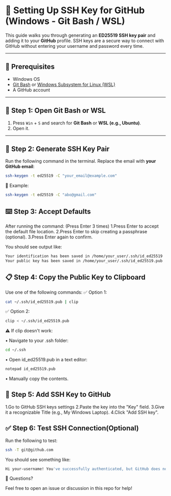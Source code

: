 # 🚀 Setting Up SSH Key for GitHub (Windows - Git Bash / WSL)

This guide walks you through generating an **ED25519 SSH key pair** and adding it to your **GitHub** profile. SSH keys are a secure way to connect with GitHub without entering your username and password every time.

---

## 🔧 Prerequisites

- Windows OS
- [Git Bash](https://gitforwindows.org/) or [Windows Subsystem for Linux (WSL)](https://learn.microsoft.com/en-us/windows/wsl/install)
- A GitHub account

---

## 🧩 Step 1: Open Git Bash or WSL

1. Press `Win` + `S` and search for **Git Bash** or **WSL (e.g., Ubuntu)**.
2. Open it.

---

## 🔐 Step 2: Generate SSH Key Pair

Run the following command in the terminal. Replace the email with **your GitHub email**:

```bash
ssh-keygen -t ed25519 -C "your_email@example.com"
```
📌 Example:
```bash
ssh-keygen -t ed25519 -C "abo@gmail.com"
```
## ⌨️ Step 3: Accept Defaults
After running the command:
(Press Enter 3 times)
1.Press Enter to accept the default file location.
2.Press Enter to skip creating a passphrase (optional).
3.Press Enter again to confirm.

You should see output like:

```bash
Your identification has been saved in /home/your_user/.ssh/id_ed25519
Your public key has been saved in /home/your_user/.ssh/id_ed25519.pub
```
## 📋 Step 4: Copy the Public Key to Clipboard
Use one of the following commands:
✅ Option 1:
```bash
cat ~/.ssh/id_ed25519.pub | clip
```
✅ Option 2:
```bash
clip < ~/.ssh/id_ed25519.pub
```
⚠️ If clip doesn't work:

• Navigate to your .ssh folder:
```bash
cd ~/.ssh
```
• Open id_ed25519.pub in a text editor:
```bash
notepad id_ed25519.pub
```
• Manually copy the contents.

## 🔐 Step 5: Add SSH Key to GitHub

1.Go to GitHub SSH keys settings
2.Paste the key into the "Key" field.
3.Give it a recognizable Title (e.g., My Windows Laptop).
4.Click "Add SSH key".

## ✅ Step 6: Test SSH Connection(Optional)

Run the following to test:
```bash
ssh -T git@github.com
```
You should see something like:
```bash
Hi your-username! You've successfully authenticated, but GitHub does not provide shell access.
```
👋 Questions?

Feel free to open an issue or discussion in this repo for help!
